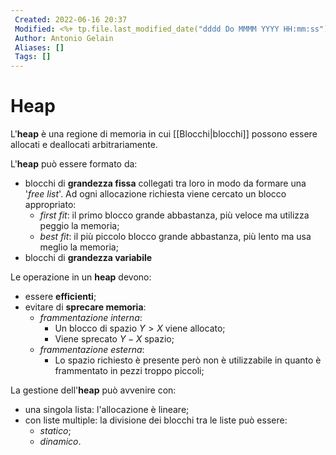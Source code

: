 ```yaml
---
 Created: 2022-06-16 20:37
 Modified: <%+ tp.file.last_modified_date("dddd Do MMMM YYYY HH:mm:ss") %>
 Author: Antonio Gelain
 Aliases: []
 Tags: []
---
```


# Heap
L'**heap** è una regione di memoria in cui [[Blocchi|blocchi]] possono essere allocati e deallocati arbitrariamente.

L'**heap** può essere formato da:
- blocchi di **grandezza fissa** collegati tra loro in modo da formare una '*free list*'.
  Ad ogni allocazione richiesta viene cercato un blocco appropriato:
	- *first fit*: il primo blocco grande abbastanza,
	  più veloce ma utilizza peggio la memoria;
	- *best fit*: il più piccolo blocco grande abbastanza,
	  più lento ma usa meglio la memoria;
- blocchi di **grandezza variabile**

Le operazione in un **heap** devono:
- essere **efficienti**;
- evitare di **sprecare memoria**:
	- *frammentazione interna*:
		- Un blocco di spazio $Y > X$ viene allocato;
		- Viene sprecato $Y - X$ spazio;
	- *frammentazione esterna*:
		- Lo spazio richiesto è presente però non è utilizzabile in quanto è frammentato in pezzi troppo piccoli;

La gestione dell'**heap** può avvenire con:
- una singola lista: l'allocazione è lineare;
- con liste multiple: la divisione dei blocchi tra le liste può essere:
	- *statico*;
	- *dinamico*.
